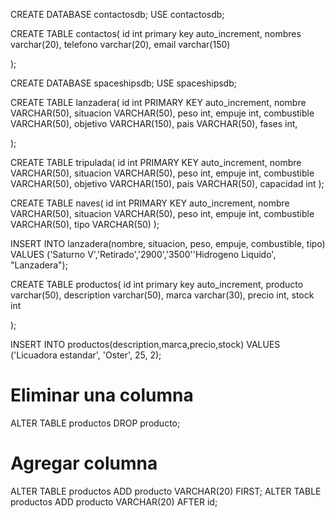 

CREATE DATABASE contactosdb;
USE contactosdb;

CREATE TABLE contactos(
    id int primary key auto_increment,
    nombres varchar(20),
    telefono varchar(20),
    email varchar(150)

);    

CREATE DATABASE spaceshipsdb;
USE spaceshipsdb;


CREATE TABLE lanzadera(
    id int PRIMARY KEY auto_increment,
    nombre VARCHAR(50),
    situacion VARCHAR(50),
    peso int,
    empuje int,
    combustible VARCHAR(50),
    objetivo VARCHAR(150),
    pais VARCHAR(50),
    fases int,

);

CREATE TABLE tripulada(
    id int PRIMARY KEY auto_increment,
    nombre VARCHAR(50),
    situacion VARCHAR(50),
    peso int,
    empuje int,
    combustible VARCHAR(50),
    objetivo VARCHAR(150),
    pais VARCHAR(50),
    capacidad int
);


CREATE TABLE naves(
    id int PRIMARY KEY auto_increment,
    nombre VARCHAR(50),
    situacion VARCHAR(50),
    peso int,
    empuje int,
    combustible VARCHAR(50),
    tipo VARCHAR(50)
);




INSERT INTO lanzadera(nombre, situacion, peso, empuje, combustible, tipo) VALUES ('Saturno V','Retirado','2900','3500''Hidrogeno Liquido', "Lanzadera");


CREATE TABLE productos(
    id int primary key auto_increment,
    producto varchar(50),
    description varchar(50),
    marca varchar(30),
    precio int,
    stock int

);

INSERT INTO productos(description,marca,precio,stock) VALUES ('Licuadora estandar', 'Oster', 25, 2);


# Eliminar una columna
ALTER TABLE productos DROP producto;

# Agregar columna
ALTER TABLE productos ADD producto VARCHAR(20) FIRST;
ALTER TABLE productos ADD producto VARCHAR(20) AFTER id;